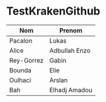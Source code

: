 # TestKrakenGithub


|Nom |Prenom| 
|---|---|
|Pacalon   |Lukas| 
|Alice   |Adbullah Enzo| 
|Rey-Gorrez   |Gabin|
|Bounda	|Elie|
|Oulhaci|Arslan|
|Bah |Elhadj Amadou|  
